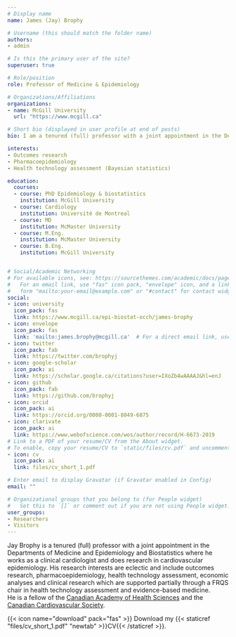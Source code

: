 ```yaml
---
# Display name
name: James (Jay) Brophy

# Username (this should match the folder name)
authors:
- admin

# Is this the primary user of the site?
superuser: true

# Role/position
role: Professor of Medicine & Epidemiology

# Organizations/Affiliations
organizations:
- name: McGill University
  url: "https://www.mcgill.ca"

# Short bio (displayed in user profile at end of posts)
bio: I am a tenured (full) professor with a joint appointment in the Departments of Medicine and Epidemiology and Biostatistics where I work as a clinical cardiologist and do research in cardiovascular epidemiology. 

interests:
- Outcomes research
- Pharmacoepidemiology
- Health technology assessment (Bayesian statistics)

education:
  courses:
  - course: PhD Epidemiology & biostatistics
    institution: McGill University
  - course: Cardiology
    institution: Université de Montreal
  - course: MD
    institution: McMaster University
  - course: M.Eng.
    institution: McMaster University
  - course: B.Eng.
    institution: McGill University


# Social/Academic Networking
# For available icons, see: https://sourcethemes.com/academic/docs/page-builder/#icons
#   For an email link, use "fas" icon pack, "envelope" icon, and a link in the
#   form "mailto:your-email@example.com" or "#contact" for contact widget.
social:
- icon: university
  icon_pack: fas
  link: https://www.mcgill.ca/epi-biostat-occh/james-brophy
- icon: envelope
  icon_pack: fas
  link: 'mailto:james.brophy@mcgill.ca'  # For a direct email link, use "mailto:james.brophy@mcgill.ca".
- icon: twitter
  icon_pack: fab
  link: https://twitter.com/brophyj
- icon: google-scholar
  icon_pack: ai
  link: https://scholar.google.ca/citations?user=IXoZb4wAAAAJ&hl=enJ
- icon: github
  icon_pack: fab
  link: https://github.com/brophyj
- icon: orcid
  icon_pack: ai
  link: https://orcid.org/0000-0001-8049-6875
- icon: clarivate
  icon_pack: ai
  link: https://www.webofscience.com/wos/author/record/H-6673-2019
# Link to a PDF of your resume/CV from the About widget.
# To enable, copy your resume/CV to `static/files/cv.pdf` and uncomment the lines below.
- icon: cv
  icon_pack: ai
  link: files/cv_short_1.pdf

# Enter email to display Gravatar (if Gravatar enabled in Config)
email: ""

# Organizational groups that you belong to (for People widget)
#   Set this to `[]` or comment out if you are not using People widget.
user_groups:
- Researchers
- Visitors
---
```


Jay Brophy is a tenured (full) professor with a joint appointment in the Departments of Medicine and Epidemiology and Biostatistics where he works as a clinical cardiologist and does research in cardiovascular epidemiology. His research interests are eclectic and include outcomes research, pharmacoepidemiology, health technology assessment, economic analyses and clinical research which are supported partially through a FRQS chair in health technology assessment and evidence-based medicine.     
He is a fellow of the [Canadian Academy of Health Sciences](https://cahs-acss.ca/fellows/) and the [Canadian Cardiovascular Society](https://ccs.ca/fellow-of-the-ccs-faqs/).

{{< icon name="download" pack="fas" >}} Download my {{< staticref "files/cv_short_1.pdf" "newtab" >}}CV{{< /staticref >}}.

